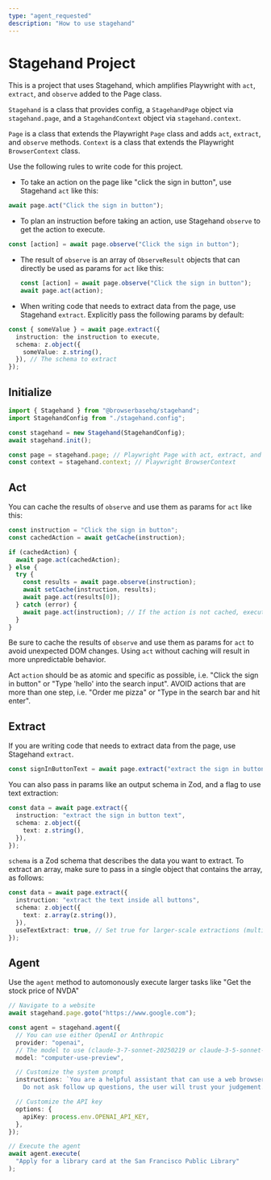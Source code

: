 ```yaml
---
type: "agent_requested"
description: "How to use stagehand"
---
```

# Stagehand Project

This is a project that uses Stagehand, which amplifies Playwright with `act`, `extract`, and `observe` added to the Page class.

`Stagehand` is a class that provides config, a `StagehandPage` object via `stagehand.page`, and a `StagehandContext` object via `stagehand.context`.

`Page` is a class that extends the Playwright `Page` class and adds `act`, `extract`, and `observe` methods.
`Context` is a class that extends the Playwright `BrowserContext` class.

Use the following rules to write code for this project.

- To take an action on the page like "click the sign in button", use Stagehand `act` like this:

```typescript
await page.act("Click the sign in button");
```

- To plan an instruction before taking an action, use Stagehand `observe` to get the action to execute.

```typescript
const [action] = await page.observe("Click the sign in button");
```

- The result of `observe` is an array of `ObserveResult` objects that can directly be used as params for `act` like this:

  ```typescript
  const [action] = await page.observe("Click the sign in button");
  await page.act(action);
  ```

- When writing code that needs to extract data from the page, use Stagehand `extract`. Explicitly pass the following params by default:

```typescript
const { someValue } = await page.extract({
  instruction: the instruction to execute,
  schema: z.object({
    someValue: z.string(),
  }), // The schema to extract
});
```

## Initialize

```typescript
import { Stagehand } from "@browserbasehq/stagehand";
import StagehandConfig from "./stagehand.config";

const stagehand = new Stagehand(StagehandConfig);
await stagehand.init();

const page = stagehand.page; // Playwright Page with act, extract, and observe methods
const context = stagehand.context; // Playwright BrowserContext
```

## Act

You can cache the results of `observe` and use them as params for `act` like this:

```typescript
const instruction = "Click the sign in button";
const cachedAction = await getCache(instruction);

if (cachedAction) {
  await page.act(cachedAction);
} else {
  try {
    const results = await page.observe(instruction);
    await setCache(instruction, results);
    await page.act(results[0]);
  } catch (error) {
    await page.act(instruction); // If the action is not cached, execute the instruction directly
  }
}
```

Be sure to cache the results of `observe` and use them as params for `act` to avoid unexpected DOM changes. Using `act` without caching will result in more unpredictable behavior.

Act `action` should be as atomic and specific as possible, i.e. "Click the sign in button" or "Type 'hello' into the search input".
AVOID actions that are more than one step, i.e. "Order me pizza" or "Type in the search bar and hit enter".

## Extract

If you are writing code that needs to extract data from the page, use Stagehand `extract`.

```typescript
const signInButtonText = await page.extract("extract the sign in button text");
```

You can also pass in params like an output schema in Zod, and a flag to use text extraction:

```typescript
const data = await page.extract({
  instruction: "extract the sign in button text",
  schema: z.object({
    text: z.string(),
  }),
});
```

`schema` is a Zod schema that describes the data you want to extract. To extract an array, make sure to pass in a single object that contains the array, as follows:

```typescript
const data = await page.extract({
  instruction: "extract the text inside all buttons",
  schema: z.object({
    text: z.array(z.string()),
  }),
  useTextExtract: true, // Set true for larger-scale extractions (multiple paragraphs), or set false for small extractions (name, birthday, etc)
});
```

## Agent

Use the `agent` method to automonously execute larger tasks like "Get the stock price of NVDA"

```typescript
// Navigate to a website
await stagehand.page.goto("https://www.google.com");

const agent = stagehand.agent({
  // You can use either OpenAI or Anthropic
  provider: "openai",
  // The model to use (claude-3-7-sonnet-20250219 or claude-3-5-sonnet-20240620 for Anthropic)
  model: "computer-use-preview",

  // Customize the system prompt
  instructions: `You are a helpful assistant that can use a web browser.
	Do not ask follow up questions, the user will trust your judgement.`,

  // Customize the API key
  options: {
    apiKey: process.env.OPENAI_API_KEY,
  },
});

// Execute the agent
await agent.execute(
  "Apply for a library card at the San Francisco Public Library"
);
```
